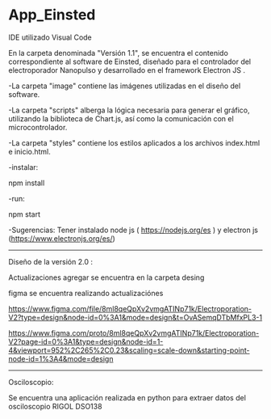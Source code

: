 # App_Einsted

IDE utilizado Visual Code

En la carpeta denominada "Versión 1.1", se encuentra el contenido correspondiente al software de Einsted, diseñado para el controlador del electroporador Nanopulso y desarrollado en el framework Electron JS .

-La carpeta "image" contiene las imágenes utilizadas en el diseño del software.

-La carpeta "scripts" alberga la lógica necesaria para generar el gráfico, utilizando la biblioteca de Chart.js, así como la comunicación con el microcontrolador.

-La carpeta "styles" contiene los estilos aplicados a los archivos index.html e inicio.html.

-instalar:

npm install

-run:

npm start

-Sugerencias: Tener instalado node js ( https://nodejs.org/es ) y electron js (https://www.electronjs.org/es/) 

-----------------------------------------------------------------------------------------------------------------------------------------------------------------------
Diseño de la versión 2.0 :

Actualizaciones agregar se encuentra en la carpeta desing

figma se encuentra realizando actualizaciónes

https://www.figma.com/file/8ml8qeQpXv2vmgATINp71k/Electroporation-V2?type=design&node-id=0%3A1&mode=design&t=OvASemqDTbMfxPL3-1

https://www.figma.com/proto/8ml8qeQpXv2vmgATINp71k/Electroporation-V2?page-id=0%3A1&type=design&node-id=1-4&viewport=952%2C265%2C0.23&scaling=scale-down&starting-point-node-id=1%3A4&mode=design

-----------------------------------------------------------------------------------------------------------------------------------------------------------------------------------------
Osciloscopio:

Se encuentra una aplicación realizada en python para extraer datos del osciloscopio RIGOL DSO138
